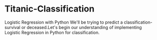 # Titanic-Classification
Logistic Regression with Python
We'll be trying to predict a classification- survival or deceased.Let's begin our understanding of implementing Logistic Regression in Python for classification.
